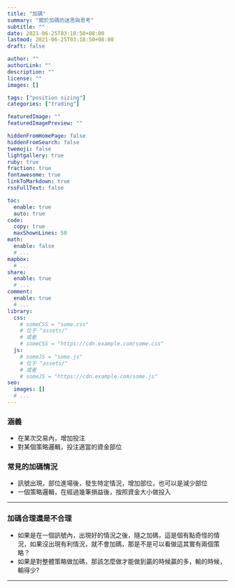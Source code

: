 ```yaml
---
title: "加碼"
summary: "關於加碼的迷思與思考"
subtitle: ""
date: 2021-06-25T03:18:50+08:00
lastmod: 2021-06-25T03:18:50+08:00
draft: false

author: ""
authorLink: ""
description: ""
license: ""
images: []

tags: ["position sizing"]
categories: ["trading"]

featuredImage: ""
featuredImagePreview: ""

hiddenFromHomePage: false
hiddenFromSearch: false
twemoji: false
lightgallery: true
ruby: true
fraction: true
fontawesome: true
linkToMarkdown: true
rssFullText: false

toc:
  enable: true
  auto: true
code:
  copy: true
  maxShownLines: 50
math:
  enable: false
  # ...
mapbox:
  # ...
share:
  enable: true
  # ...
comment:
  enable: true
  # ...
library:
  css:
    # someCSS = "some.css"
    # 位于 "assets/"
    # 或者
    # someCSS = "https://cdn.example.com/some.css"
  js:
    # someJS = "some.js"
    # 位于 "assets/"
    # 或者
    # someJS = "https://cdn.example.com/some.js"
seo:
  images: []
  # ...
---
```


### 涵義
- 在某次交易內，增加投注
- 對某個策略邏輯，投注適當的資金部位

### 常見的加碼情況

- 訊號出現，部位進場後，發生特定情況，增加部位，也可以是減少部位
- 一個策略邏輯，在經過幾筆損益後，按照資金大小做投入

---

### 加碼合理還是不合理
- 如果是在一個訊號內，出現好的情況之後，隨之加碼，這是個有點奇怪的情況，如果沒出現有利情況，就不會加碼，那是不是可以看做這其實有兩個策略？
- 如果是對整體策略做加碼，那該怎麼做才能做到贏的時候贏的多，輸的時候，輸得少?

---